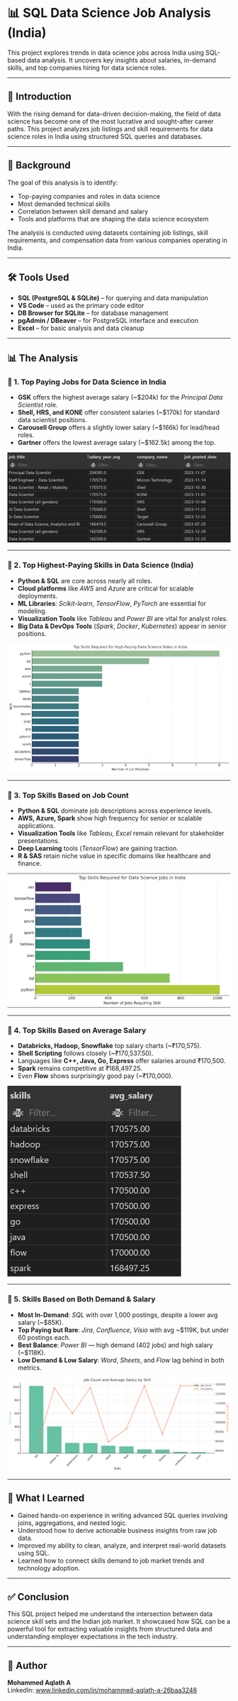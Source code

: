 # 📊 SQL Data Science Job Analysis (India)

This project explores trends in data science jobs across India using SQL-based data analysis. It uncovers key insights about salaries, in-demand skills, and top companies hiring for data science roles.

---

## 📌 Introduction

With the rising demand for data-driven decision-making, the field of data science has become one of the most lucrative and sought-after career paths. This project analyzes job listings and skill requirements for data science roles in India using structured SQL queries and databases.

---

## 📂 Background

The goal of this analysis is to identify:
- Top-paying companies and roles in data science
- Most demanded technical skills
- Correlation between skill demand and salary
- Tools and platforms that are shaping the data science ecosystem

The analysis is conducted using datasets containing job listings, skill requirements, and compensation data from various companies operating in India.

---

## 🛠 Tools Used

- **SQL (PostgreSQL & SQLite)** – for querying and data manipulation  
- **VS Code** – used as the primary code editor  
- **DB Browser for SQLite** – for database management  
- **pgAdmin / DBeaver** – for PostgreSQL interface and execution  
- **Excel** – for basic analysis and data cleanup

---

## 📊 The Analysis

### 🔹 1. Top Paying Jobs for Data Science in India

- **GSK** offers the highest average salary (~$204k) for the *Principal Data Scientist* role.
- **Shell, HRS, and KONE** offer consistent salaries (~$170k) for standard data scientist positions.
- **Carousell Group** offers a slightly lower salary (~$166k) for lead/head roles.
- **Gartner** offers the lowest average salary (~$162.5k) among the top.
  
![Top Paying jobs](project/assets/top_paying_job.png)

---

### 🔹 2. Top Highest-Paying Skills in Data Science (India)

- **Python & SQL** are core across nearly all roles.
- **Cloud platforms** like *AWS* and *Azure* are critical for scalable deployments.
- **ML Libraries**: *Scikit-learn*, *TensorFlow*, *PyTorch* are essential for modeling.
- **Visualization Tools** like *Tableau* and *Power BI* are vital for analyst roles.
- **Big Data & DevOps Tools** (*Spark*, *Docker*, *Kubernetes*) appear in senior positions.


![Top Paying Skills](project/assets/top_skill.png)

---

### 🔹 3. Top Skills Based on Job Count

- **Python & SQL** dominate job descriptions across experience levels.
- **AWS, Azure, Spark** show high frequency for senior or scalable applications.
- **Visualization Tools** like *Tableau*, *Excel* remain relevant for stakeholder presentations.
- **Deep Learning** tools (*TensorFlow*) are gaining traction.
- **R & SAS** retain niche value in specific domains like healthcare and finance.


![Skills by Count](project/assets/top_skill_count.png)

---

### 🔹 4. Top Skills Based on Average Salary

- **Databricks, Hadoop, Snowflake** top salary charts (~₹170,575).
- **Shell Scripting** follows closely (~₹170,537.50).
- Languages like **C++, Java, Go, Express** offer salaries around ₹170,500.
- **Spark** remains competitive at ₹168,497.25.
- Even **Flow** shows surprisingly good pay (~₹170,000).


![Skills by Salary](project/assets/top_skill_avg.png)

---

### 🔹 5. Skills Based on Both Demand & Salary

- **Most In-Demand**: *SQL* with over 1,000 postings, despite a lower avg salary (~$85K).
- **Top Paying but Rare**: *Jira*, *Confluence*, *Visio* with avg ~$119K, but under 60 postings each.
- **Best Balance**: *Power BI* — high demand (402 jobs) and high salary (~$118K).
- **Low Demand & Low Salary**: *Word*, *Sheets*, and *Flow* lag behind in both metrics.


![Skills by Demand and Salary](project/assets/top_skill_both.png)

---

## 🧠 What I Learned

- Gained hands-on experience in writing advanced SQL queries involving joins, aggregations, and nested logic.
- Understood how to derive actionable business insights from raw job data.
- Improved my ability to clean, analyze, and interpret real-world datasets using SQL.
- Learned how to connect skills demand to job market trends and technology adoption.

---

## ✅ Conclusion

This SQL project helped me understand the intersection between data science skill sets and the Indian job market. It showcased how SQL can be a powerful tool for extracting valuable insights from structured data and understanding employer expectations in the tech industry.

---

## 👤 Author

**Mohammed Aqlath A** <br>
LinkedIn:
www.linkedin.com/in/mohammed-aqlath-a-26baa3248
